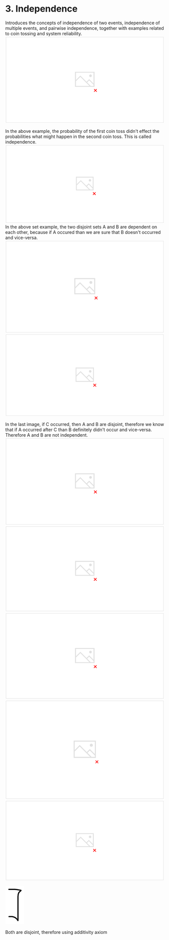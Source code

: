 # 3. Independence

Introduces the concepts of independence of two events, independence of multiple events, and pairwise independence, together with examples related to coin tossing and system reliability.
![image](media/Intro-Syllabus_3.-Independence-image1.png)

In the above example, the probability of the first coin toss didn't effect the probabilities what might happen in the second coin toss. This is called independence.
![image](media/Intro-Syllabus_3.-Independence-image2.png)
In the above set example, the two disjoint sets A and B are dependent on each other, because if A occured than we are sure that B doesn't occurred and vice-versa.
![image](media/Intro-Syllabus_3.-Independence-image3.png)
![image](media/Intro-Syllabus_3.-Independence-image4.png)

In the last image, if C occurred, then A and B are disjoint, therefore we know that if A occurred after C than B definitely didn't occur and vice-versa. Therefore A and B are not independent.
![image](media/Intro-Syllabus_3.-Independence-image5.png)
![image](media/Intro-Syllabus_3.-Independence-image6.png)
![image](media/Intro-Syllabus_3.-Independence-image7.png)
![image](media/Intro-Syllabus_3.-Independence-image8.png)
![image](media/Intro-Syllabus_3.-Independence-image9.png)

![image](media/Intro-Syllabus_3.-Independence-image10.png)

Both are disjoint, therefore using additivity axiom
